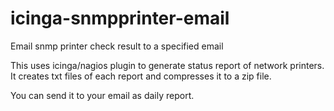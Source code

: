 # icinga-snmpprinter-email
Email snmp printer check result to a specified email

This uses icinga/nagios plugin to generate status report of network printers.
It creates txt files of each report and compresses it to a zip file. 

You can send it to your email as daily report.
